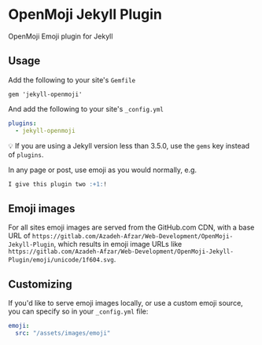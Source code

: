 # OpenMoji Jekyll Plugin

OpenMoji Emoji plugin for Jekyll

## Usage

Add the following to your site's `Gemfile`

```
gem 'jekyll-openmoji'
```

And add the following to your site's `_config.yml`

```yml
plugins:
  - jekyll-openmoji
```

💡 If you are using a Jekyll version less than 3.5.0, use the `gems` key instead of `plugins`.

In any page or post, use emoji as you would normally, e.g.

```markdown
I give this plugin two :+1:!
```

## Emoji images

For all sites emoji images are served from the GitHub.com CDN, with a
base URL of `https://gitlab.com/Azadeh-Afzar/Web-Development/OpenMoji-Jekyll-Plugin`,
which results in emoji image URLs like
`https://gitlab.com/Azadeh-Afzar/Web-Development/OpenMoji-Jekyll-Plugin/emoji/unicode/1f604.svg`.

## Customizing

If you'd like to serve emoji images locally, or use a custom emoji source, you can specify so in your `_config.yml` file:

```yml
emoji:
  src: "/assets/images/emoji"
```
